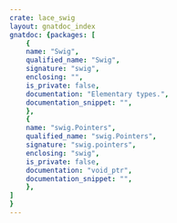 ```yaml
---
crate: lace_swig
layout: gnatdoc_index
gnatdoc: {packages: [
    {
    name: "Swig",
    qualified_name: "Swig",
    signature: "swig",
    enclosing: "",
    is_private: false,
    documentation: "Elementary types.",
    documentation_snippet: "",
    },
    {
    name: "swig.Pointers",
    qualified_name: "swig.Pointers",
    signature: "swig.pointers",
    enclosing: "swig",
    is_private: false,
    documentation: "void_ptr",
    documentation_snippet: "",
    },
]
}
---
```

